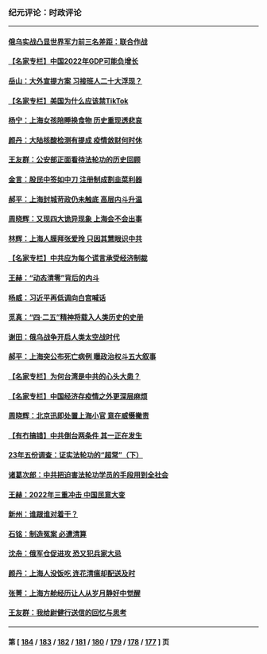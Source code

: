 ### 纪元评论：时政评论
---
#### [俄乌实战凸显世界军力前三名差距：联合作战](../../pages/nsc1025/n13718760.md) 
#### [【名家专栏】中国2022年GDP可能负增长](../../pages/nsc1025/n13718525.md) 
#### [岳山：大外宣提方案 习接班人二十大浮现？](../../pages/nsc1025/n13718580.md) 
#### [【名家专栏】美国为什么应该禁TikTok](../../pages/nsc1025/n13718106.md) 
#### [杨宁：上海女孩陪睡换食物 历史重现透悲哀](../../pages/nsc1025/n13718632.md) 
#### [颜丹：大陆核酸检测有提成 疫情敛财何时休](../../pages/nsc1025/n13718616.md) 
#### [王友群：公安部正面看待法轮功的历史回顾](../../pages/nsc1025/n13718065.md) 
#### [金言：股民中签如中刀 注册制成割韭菜利器](../../pages/nsc1025/n13718103.md) 
#### [郝平：上海封城苛政仍未触底 高层内斗升温](../../pages/nsc1025/n13718046.md) 
#### [周晓辉：又现四大诡异现象 上海会不会出事](../../pages/nsc1025/n13717880.md) 
#### [林辉：上海人膜拜张爱玲 只因其慧眼识中共](../../pages/nsc1025/n13717859.md) 
#### [【名家专栏】中共应为每个谎言承受经济制裁](../../pages/nsc1025/n13717785.md) 
#### [王赫：“动态清零”背后的内斗](../../pages/nsc1025/n13717683.md) 
#### [杨威：习近平再低调向白宫喊话](../../pages/nsc1025/n13717195.md) 
#### [觅真：“四·二五”精神将载入人类历史的史册](../../pages/nsc1025/n13717207.md) 
#### [谢田：俄乌战争开启人类太空战时代](../../pages/nsc1025/n13717187.md) 
#### [郝平：上海突公布死亡病例 曝政治权斗五大叙事](../../pages/nsc1025/n13717131.md) 
#### [【名家专栏】为何台湾是中共的心头大患？](../../pages/nsc1025/n13716917.md) 
#### [【名家专栏】中国经济存疫情之外更深层麻烦](../../pages/nsc1025/n13716914.md) 
#### [周晓辉：北京迅即处置上海小官 意在威慑撇责](../../pages/nsc1025/n13717082.md) 
#### [【有冇搞错】中共倒台两条件 其一正在发生](../../pages/nsc1025/n13716437.md) 
#### [23年五份调查：证实法轮功的“超常”（下）](../../pages/nsc1025/n13716809.md) 
#### [诸葛次郎：中共把迫害法轮功学员的手段用到全社会](../../pages/nsc1025/n13716766.md) 
#### [王赫：2022年三重冲击 中国民意大变](../../pages/nsc1025/n13716745.md) 
#### [新州：谁跟谁对着干？](../../pages/nsc1025/n13716706.md) 
#### [石铭：制造冤案 必遭清算](../../pages/nsc1025/n13716686.md) 
#### [沈舟：俄军仓促进攻 恐又犯兵家大忌](../../pages/nsc1025/n13716438.md) 
#### [颜丹：上海人没饭吃 连花清瘟却配送及时](../../pages/nsc1025/n13716269.md) 
#### [张菁：上海方舱经历让人从岁月静好中觉醒](../../pages/nsc1025/n13716254.md) 
#### [王友群：我给尉健行送信的回忆与思考](../../pages/nsc1025/n13715458.md) 

---
#### 第 [ [184](./184.md) / [183](./183.md) / [182](./182.md) / [181](./181.md) / [180](./180.md) / [179](./179.md) / [178](./178.md) / [177](./177.md) ] 页
